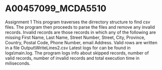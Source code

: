 # A00457099_MCDA5510
Assignment 1 
This program traverses the dirrectory structure to find csv files.
The program then proceeds to parse the files and remove any invalid records. 
Invalid records are those records in which any of the following are missing 
First Name, Last Name, Street Number, Street, City, Province, Country, Postal Code, Phone Number, email Address. 
Valid rows are written in a file Output\WriteLines2.csv 
Latest logs for can be found in logs\main.log.
The program logs info about skipped records, number of valid records, number of invalid records and total execution time in miliseconds. 
